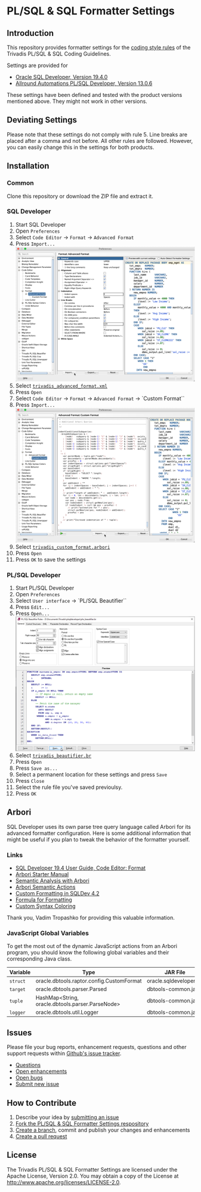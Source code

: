 # PL/SQL & SQL Formatter Settings

## Introduction

This repository provides formatter settings for the [coding style rules](https://trivadis.github.io/plsql-and-sql-coding-guidelines/v3.6/3-coding-style/coding-style/#rules) of the Trivadis PL/SQL & SQL Coding Guidelines.

Settings are provided for

- [Oracle SQL Developer, Version 19.4.0](https://www.oracle.com/database/technologies/appdev/sql-developer.html)
- [Allround Automations PL/SQL Developer, Version 13.0.6](https://www.allroundautomations.com/products/pl-sql-developer/)

These settings have been defined and tested with the product versions mentioned above. They might not work in other versions.

## Deviating Settings

Please note that these settings do not comply with rule 5. Line breaks are placed after a comma and not before. All other rules are followed. However, you can easily change this in the settings for both products.

## Installation

### Common

Clone this repository or download the ZIP file and extract it. 

### SQL Developer

1. Start SQL Developer
2. Open `Preferences`
3. Select `Code Editor` -> `Format` -> `Advanced Format`
4. Press `Import...`
   ![Advanced Format](images/advanced_format.png)
5. Select [`trivadis_advanced_format.xml`](settings/sql_developer/trivadis_advanced_format.xml)
6. Press `Open`
7. Select `Code Editor` -> `Format` -> `Advanced Format` -> `Custom Format``
8. Press `Import...`
   ![Custom Format](images/custom_format.png)
9. Select [`trivadis_custom_format.arbori`](settings/sql_developer/trivadis_custom_format.arbori)
10. Press `Open`
11. Press `OK` to save the settings

### PL/SQL Developer

1. Start PL/SQL Developer
2. Open `Preferences`
3. Select `User interface` -> `PL/SQL Beautifier``
4. Press `Edit...`
5. Press `Open...`
   ![PL/SQL Beautifier](images/plsql_beautifier.png)
6. Select [`trivadis_beautifier.br`](settings/plsql_developer/trivadis_beautifier.br)
7. Press `Open`
8. Press `Save as...`
9. Select a permanent location for these settings and press `Save` 
10. Press `Close`
11. Select the rule file you've saved previoulsy.
12. Press `OK`

## Arbori

SQL Developer uses its own parse tree query language called Arbori for its advanced formatter configuration. Here is some additional information that might be useful if you plan to tweak the behavior of the formatter yourself.

### Links

- [SQL Developer 19.4 User Guide, Code Editor: Format](https://docs.oracle.com/en/database/oracle/sql-developer/19.4/rptug/sql-developer-concepts-usage.html#GUID-9421DA6E-A48A-427B-88C9-4414D83EC9D1__GUID-64BE7F6C-37D1-4D21-96A5-E9A19C7D3543)
- [Arbori Starter Manual](https://vadimtropashko.files.wordpress.com/2017/02/arbori-starter-manual.pdf)
- [Semantic Analysis with Arbori](https://vadimtropashko.files.wordpress.com/2019/11/arbori.pdf)
- [Arbori Semantic Actions](https://vadimtropashko.wordpress.com/2019/08/01/arbori-semantic-actions/)
- [Custom Formatting in SQLDev 4.2](https://vadimtropashko.wordpress.com/2017/01/03/custom-formatting-in-sqldev-4-2/)
- [Formula for Formatting](https://vadimtropashko.wordpress.com/2017/09/28/formatting-formulas/) 
- [Custom Syntax Coloring](https://vadimtropashko.wordpress.com/2018/10/10/custom-syntax-coloring/)

Thank you, Vadim Tropashko for providing this valuable information.

### JavaScript Global Variables

To get the most out of the dynamic JavaScript actions from an Arbori program, you should know the following global variables and their corresponding Java class. 

Variable | Type                                             | JAR File
-------- | ------------------------------------------------ | -----------------------
`struct` | oracle.dbtools.raptor.config.CustomFormat        | oracle.sqldeveloper.jar
`target` | oracle.dbtools.parser.Parsed                     | dbtools-common.jar 
`tuple`  | HashMap<String, oracle.dbtools.parser.ParseNode> | dbtools-common.jar
`logger` | oracle.dbtools.util.Logger                       | dbtools-common.jar

## Issues
Please file your bug reports, enhancement requests, questions and other support requests within [Github's issue tracker](https://help.github.com/articles/about-issues/).

* [Questions](https://github.com/Trivadis/plsql-formatter-settings/issues?q=is%3Aissue+label%3Aquestion)
* [Open enhancements](https://github.com/Trivadis/plsql-formatter-settings/issues?q=is%3Aopen+is%3Aissue+label%3Aenhancement)
* [Open bugs](https://github.com/Trivadis/plsql-formatter-settings/issues?q=is%3Aopen+is%3Aissue+label%3Abug)
* [Submit new issue](https://github.com/Trivadis/plsql-formatter-settings/issues/new)

## How to Contribute

1. Describe your idea by [submitting an issue](https://github.com/Trivadis/plsql-formatter-settings/issues/new)
2. [Fork the PL/SQL & SQL Formatter Settings respository](https://github.com/Trivadis/plsql-formatter-settings/fork)
3. [Create a branch](https://help.github.com/articles/creating-and-deleting-branches-within-your-repository/), commit and publish your changes and enhancements
4. [Create a pull request](https://help.github.com/articles/creating-a-pull-request/)

## License

The Trivadis PL/SQL & SQL Formatter Settings are licensed under the Apache License, Version 2.0. You may obtain a copy of the License at <http://www.apache.org/licenses/LICENSE-2.0>.
